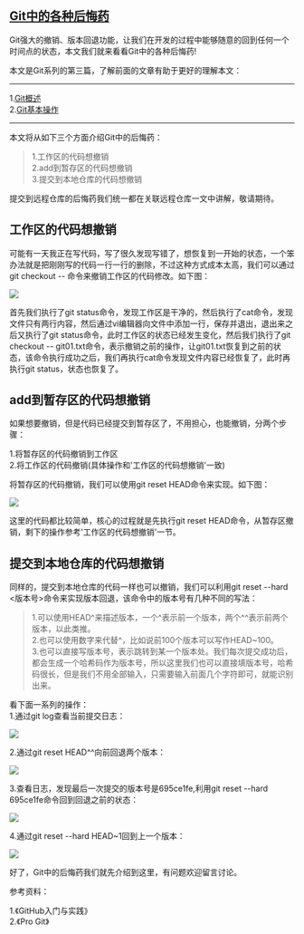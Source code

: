 ## [Git中的各种后悔药](https://segmentfault.com/a/1190000011910766)

Git强大的撤销、版本回退功能，让我们在开发的过程中能够随意的回到任何一个时间点的状态，本文我们就来看看Git中的各种后悔药! 

本文是Git系列的第三篇，了解前面的文章有助于更好的理解本文：

- - -

1.[Git概述][0]  
2.[Git基本操作][1]

- - -

本文将从如下三个方面介绍Git中的后悔药：

> 1.工作区的代码想撤销   
> 2.add到暂存区的代码想撤销   
> 3.提交到本地仓库的代码想撤销

提交到远程仓库的后悔药我们统一都在关联远程仓库一文中讲解，敬请期待。

## 工作区的代码想撤销

可能有一天我正在写代码，写了很久发现写错了，想恢复到一开始的状态，一个笨办法就是把刚刚写的代码一行一行的删除，不过这种方式成本太高，我们可以通过git checkout -- <file>命令来撤销工作区的代码修改。如下图： 

![][2]

首先我们执行了git status命令，发现工作区是干净的，然后执行了cat命令，发现文件只有两行内容，然后通过vi编辑器向文件中添加一行，保存并退出，退出来之后又执行了git status命令，此时工作区的状态已经发生变化，然后我们执行了git checkout -- git01.txt命令，表示撤销之前的操作，让git01.txt恢复到之前的状态，该命令执行成功之后，我们再执行cat命令发现文件内容已经恢复了，此时再执行git status，状态也恢复了。

## add到暂存区的代码想撤销

如果想要撤销，但是代码已经提交到暂存区了，不用担心，也能撤销，分两个步骤： 

1.将暂存区的代码撤销到工作区   
2.将工作区的代码撤销(具体操作和'工作区的代码想撤销'一致) 

将暂存区的代码撤销，我们可以使用git reset HEAD命令来实现。如下图： 

![][3]

这里的代码都比较简单，核心的过程就是先执行git reset HEAD命令，从暂存区撤销，剩下的操作参考'工作区的代码想撤销'一节。

## 提交到本地仓库的代码想撤销

同样的，提交到本地仓库的代码一样也可以撤销，我们可以利用git reset --hard <版本号>命令来实现版本回退，该命令中的版本号有几种不同的写法：

> 1.可以使用HEAD^来描述版本，一个^表示前一个版本，两个^^表示前两个版本，以此类推。   
> 2.也可以使用数字来代替^，比如说前100个版本可以写作HEAD~100。   
> 3.也可以直接写版本号，表示跳转到某一个版本处。我们每次提交成功后，都会生成一个哈希码作为版本号，所以这里我们也可以直接填版本号，哈希码很长，但是我们不用全部输入，只需要输入前面几个字符即可，就能识别出来。

看下面一系列的操作：  
1.通过git log查看当前提交日志： 

![][4]

2.通过git reset HEAD^^向前回退两个版本： 

![][5]

3.查看日志，发现最后一次提交的版本号是695ce1fe,利用git reset --hard 695ce1fe命令回到回退之前的状态： 

![][6]

4.通过git reset --hard HEAD~1回到上一个版本： 

![][7]

好了，Git中的后悔药我们就先介绍到这里，有问题欢迎留言讨论。 

参考资料： 

1.《GitHub入门与实践》   
2.《Pro Git》

[0]: https://mp.weixin.qq.com/s/3RheAJ9LYKK5BnVr331h5A
[1]: https://mp.weixin.qq.com/s/S1T4wy3srmLvXgIjvpVEwg
[2]: ./img/bVX8Gz.png
[3]: ./img/bVX8GD.png
[4]: ./img/bVX8GI.png
[5]: ./img/bVX8GK.png
[6]: ./img/bVX8GQ.png
[7]: ./img/bVX8GR.png